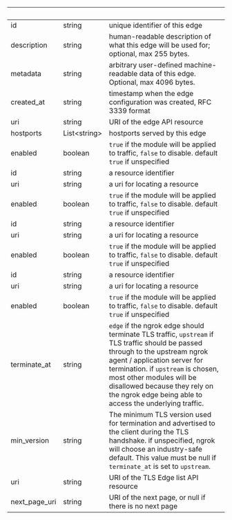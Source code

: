 <!-- Code generated for API Clients. DO NOT EDIT. -->

| &nbsp; | &nbsp; | &nbsp; |
|---|---|---|
| id | string | unique identifier of this edge |
| description | string | human-readable description of what this edge will be used for; optional, max 255 bytes. |
| metadata | string | arbitrary user-defined machine-readable data of this edge. Optional, max 4096 bytes. |
| created_at | string | timestamp when the edge configuration was created, RFC 3339 format |
| uri | string | URI of the edge API resource |
| hostports | List&lt;string&gt; | hostports served by this edge |
| enabled | boolean | `true` if the module will be applied to traffic, `false` to disable. default `true` if unspecified |
| id | string | a resource identifier |
| uri | string | a uri for locating a resource |
| enabled | boolean | `true` if the module will be applied to traffic, `false` to disable. default `true` if unspecified |
| id | string | a resource identifier |
| uri | string | a uri for locating a resource |
| enabled | boolean | `true` if the module will be applied to traffic, `false` to disable. default `true` if unspecified |
| id | string | a resource identifier |
| uri | string | a uri for locating a resource |
| enabled | boolean | `true` if the module will be applied to traffic, `false` to disable. default `true` if unspecified |
| terminate_at | string | `edge` if the ngrok edge should terminate TLS traffic, `upstream` if TLS traffic should be passed through to the upstream ngrok agent / application server for termination. if `upstream` is chosen, most other modules will be disallowed because they rely on the ngrok edge being able to access the underlying traffic. |
| min_version | string | The minimum TLS version used for termination and advertised to the client during the TLS handshake. if unspecified, ngrok will choose an industry-safe default. This value must be null if `terminate_at` is set to `upstream`. |
| uri | string | URI of the TLS Edge list API resource |
| next_page_uri | string | URI of the next page, or null if there is no next page |